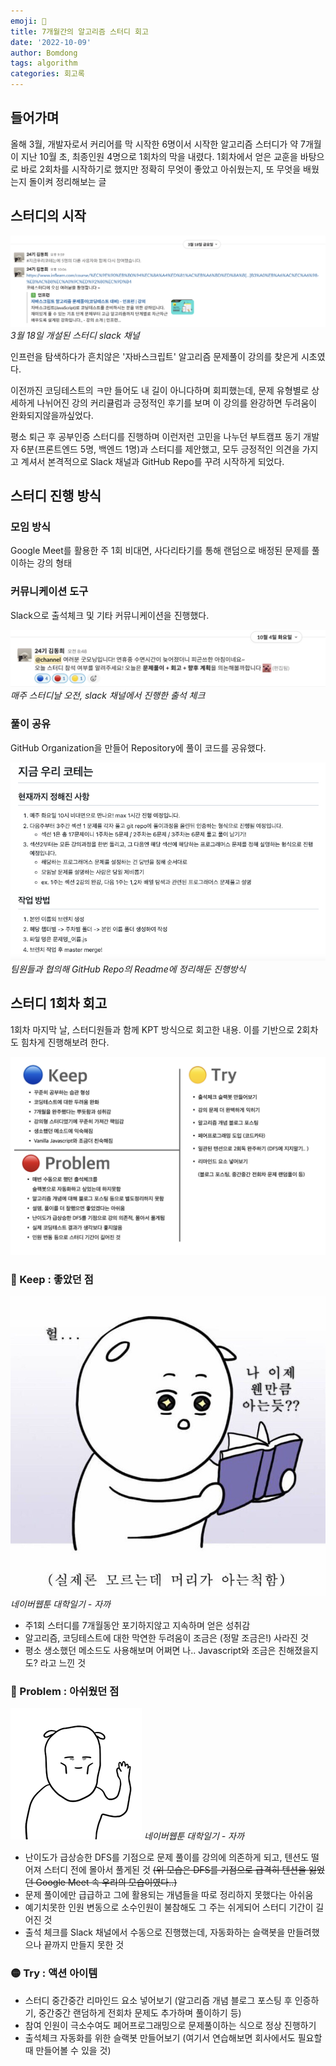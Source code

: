 ```yaml
---
emoji: 📓
title: 7개월간의 알고리즘 스터디 회고
date: '2022-10-09'
author: Bomdong
tags: algorithm
categories: 회고록
---
```


## 들어가며
올해 3월, 개발자로서 커리어를 막 시작한 6명이서 시작한 알고리즘 스터디가 약 7개월이 지난 10월 초,
최종인원 4명으로 1회차의 막을 내렸다.
1회차에서 얻은 교훈을 바탕으로 바로 2회차를 시작하기로 했지만
정확히 무엇이 좋았고 아쉬웠는지, 또 무엇을 배웠는지 돌이켜 정리해보는 글

## 스터디의 시작
![algorithm-img-1.png](./algorithm-img-1.png)
*3월 18일 개설된 스터디 slack 채널*

인프런을 탐색하다가 흔치않은 '자바스크립트' 알고리즘 문제풀이 강의를 찾은게 시초였다.

이전까진 코딩테스트의 ㅋ만 들어도 내 길이 아니다하며 회피했는데,
문제 유형별로 상세하게 나뉘어진 강의 커리큘럼과 긍정적인 후기를 보며 이 강의를 완강하면 두려움이 완화되지않을까싶었다.

평소 퇴근 후 공부인증 스터디를 진행하며 이런저런 고민을 나누던 부트캠프 동기 개발자 6분(프론트엔드 5명, 백엔드 1명)과 스터디를 제안했고, 
모두 긍정적인 의견을 가지고 계셔서 본격적으로 Slack 채널과 GitHub Repo를 꾸려 시작하게 되었다.

## 스터디 진행 방식
### 모임 방식
Google Meet를 활용한 주 1회 비대면, 사다리타기를 통해 랜덤으로 배정된 문제를 풀이하는 강의 형태

### 커뮤니케이션 도구
Slack으로 출석체크 및 기타 커뮤니케이션을 진행했다.

![algorithm-img-2.png](./algorithm-img-2.png)
*매주 스터디날 오전, slack 채널에서 진행한 출석 체크*

### 풀이 공유
GitHub Organization을 만들어 Repository에 풀이 코드를 공유했다.

![algorithm-img-3.png](./algorithm-img-3.png)
*팀원들과 협의해 GitHub Repo의 Readme에 정리해둔 진행방식*

## 스터디 1회차 회고
1회차 마지막 날, 스터디원들과 함께 KPT 방식으로 회고한 내용.
이를 기반으로 2회차도 힘차게 진행해보려 한다.

![algorithm-img-4.png](./algorithm-img-4.png)

### 🔵 Keep : 좋았던 점
![algorithm-img-5.jpeg](./algorithm-img-5.jpeg)
*네이버웹툰 대학일기 - 자까*

- 주1회 스터디를 7개월동안 포기하지않고 지속하며 얻은 성취감
- 알고리즘, 코딩테스트에 대한 막연한 두려움이 조금은 (정말 조금은!) 사라진 것
- 평소 생소했던 메소드도 사용해보며 어쩌면 나.. Javascript와 조금은 친해졌을지도? 라고 느낀 것

### 🔴 Problem : 아쉬웠던 점
![algorithm-img-6.png](./algorithm-img-6.png)
*네이버웹툰 대학일기 - 자까*

- 난이도가 급상승한 DFS를 기점으로 문제 풀이를 강의에 의존하게 되고, 텐션도 떨어져 스터디 전에 몰아서 풀게된 것 ~~(위 모습은 DFS를 기점으로 급격히 텐션을 잃었던 Google Meet 속 우리의 모습이였다..)~~
- 문제 풀이에만 급급하고 그에 활용되는 개념들을 따로 정리하지 못했다는 아쉬움
- 예기치못한 인원 변동으로 소수인원이 불참해도 그 주는 쉬게되어 스터디 기간이 길어진 것
- 출석 체크를 Slack 채널에서 수동으로 진행했는데, 자동화하는 슬랙봇을 만들려했으나 끝까지 만들지 못한 것

### 🟡 Try : 액션 아이템
- 스터디 중간중간 리마인드 요소 넣어보기 (알고리즘 개념 블로그 포스팅 후 인증하기, 중간중간 랜덤하게 전회차 문제도 추가하며 풀이하기 등)
- 참여 인원이 극소수여도 페어프로그래밍으로 문제풀이하는 식으로 정상 진행하기
- 출석체크 자동화를 위한 슬랙봇 만들어보기 (여기서 연습해보면 회사에서도 필요할 때 만들어볼 수 있을 것)

```toc
```